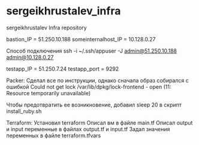 # sergeikhrustalev_infra
sergeikhrustalev Infra repository

bastion_IP = 51.250.10.188
someinternalhost_IP = 10.128.0.27

Способ подключения
ssh -i ~/.ssh/appuser -J admin@51.250.10.188 admin@10.128.0.27

testapp_IP = 51.250.7.24
testapp_port = 9292

Packer:
Сделал все по инструкции, однако сначала образ собирался с ошибкой
Could not get lock /var/lib/dpkg/lock-frontend - open (11: Resource temporarily unavailable)

Чтобы предотвратить ее возникновение, добавил sleep 20 в скрипт  install_ruby.sh

Terraform:
Установил  terraform
Описал вм в файле main.tf
Описал output и input переменные в файлах output.tf и input.tf
Задал значения переменных в файле terraform.tfvars

